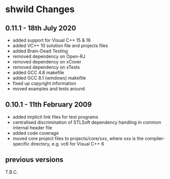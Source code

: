 #  **shwild** Changes

## 0.11.1 - 18th July 2020

 * added support for Visual C++ 15 & 16
 * added VC++ 10 solution file and projects files
 * added Brain-Dead Testing
 * removed dependency on Open-RJ
 * removed dependency on xCover
 * removed dependency on xTests
 * added GCC 4.8 makefile
 * added GCC 8.1 (windows) makefile
 * fixed up copyright information
 * moved examples and tests around

## 0.10.1 - 11th February 2009

 * added implicit link files for test programs
 * centralised discrimination of STLSoft dependency handling in common internal header file
 * added code coverage
 * moved core project files to projects/core/xxx, where xxx is the compiler-specific directory, e.g. vc6 for Visual C++ 6

## previous versions

T.B.C.


